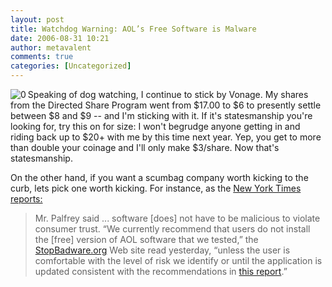 ```yaml
---
layout: post
title: Watchdog Warning: AOL’s Free Software is Malware
date: 2006-08-31 10:21
author: metavalent
comments: true
categories: [Uncategorized]
---
```

<!--Lead Photo --><a href="http://stopbadware.org/reports/reportdisplay?reportname=aol082706"><img src="http://metavalent.info/images/stop.badware.logo.jpg" align="left" border="0" alt="0" /></a><!-- Commentary -->Speaking of dog watching, I continue to stick by Vonage.  My shares from the Directed Share Program went from $17.00 to $6 to presently settle between $8 and $9 -- and I'm sticking with it.  If it's statesmanship you're looking for, try this on for size: I won't begrudge anyone getting in and riding back up to $20+ with me by this time next year.  Yep, you get to more than double your coinage and I'll only make $3/share.  Now that's statesmanship.

On the other hand, if you want a scumbag company worth kicking to the curb, lets pick one worth kicking.  For instance, as the <a href="http://www.nytimes.com/2006/08/29/technology/29aol.html">New York Times reports:</a><blockquote>Mr. Palfrey said ... software [does] not have to be malicious to violate consumer trust. “We currently recommend that users do not install the [free] version of AOL software that we tested,” the <a href="http://stopbadware.org/reports/reportdisplay?reportname=aol082706">StopBadware.org</a> Web site read yesterday, “unless the user is comfortable with the level of risk we identify or until the application is updated consistent with the recommendations in <a href="http://stopbadware.org/reports/reportdisplay?reportname=aol082706">this report</a>.”</blockquote>
